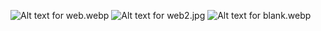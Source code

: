 ![Alt text for web.webp](page3/web.webp)
![Alt text for web2.jpg](page3/web2.jpg)
![Alt text for blank.webp](page3/blank.webp)
